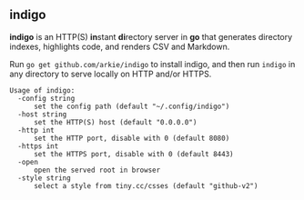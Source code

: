 indigo
------

**indigo** is an HTTP(S) <b>in</b>stant <b>di</b>rectory server in <b>go</b>
that generates directory indexes, highlights code, and renders CSV and Markdown.

Run `go get github.com/arkie/indigo` to install indigo, and then run `indigo`
in any directory to serve locally on HTTP and/or HTTPS.

```
Usage of indigo:
  -config string
      set the config path (default "~/.config/indigo")
  -host string
      set the HTTP(S) host (default "0.0.0.0")
  -http int
      set the HTTP port, disable with 0 (default 8080)
  -https int
      set the HTTPS port, disable with 0 (default 8443)
  -open
      open the served root in browser
  -style string
      select a style from tiny.cc/csses (default "github-v2")
```

